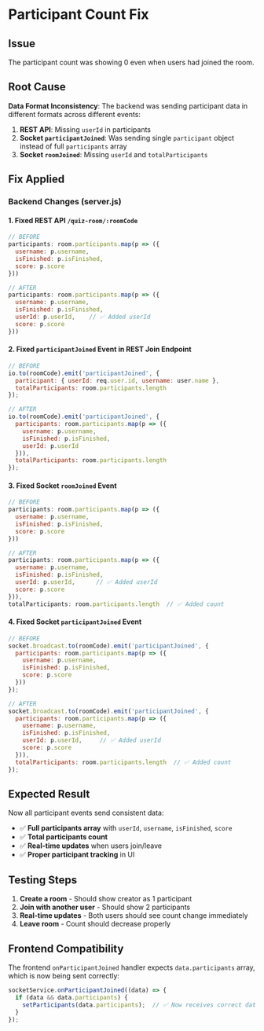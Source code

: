 # Participant Count Fix

## Issue
The participant count was showing 0 even when users had joined the room.

## Root Cause
**Data Format Inconsistency**: The backend was sending participant data in different formats across different events:

1. **REST API**: Missing `userId` in participants
2. **Socket `participantJoined`**: Was sending single `participant` object instead of full `participants` array
3. **Socket `roomJoined`**: Missing `userId` and `totalParticipants`

## Fix Applied

### Backend Changes (server.js)

#### 1. Fixed REST API `/quiz-room/:roomCode`
```javascript
// BEFORE
participants: room.participants.map(p => ({
  username: p.username,
  isFinished: p.isFinished,
  score: p.score
}))

// AFTER  
participants: room.participants.map(p => ({
  username: p.username,
  isFinished: p.isFinished,
  userId: p.userId,    // ✅ Added userId
  score: p.score
}))
```

#### 2. Fixed `participantJoined` Event in REST Join Endpoint
```javascript
// BEFORE
io.to(roomCode).emit('participantJoined', {
  participant: { userId: req.user.id, username: user.name },
  totalParticipants: room.participants.length
});

// AFTER
io.to(roomCode).emit('participantJoined', {
  participants: room.participants.map(p => ({ 
    username: p.username, 
    isFinished: p.isFinished,
    userId: p.userId 
  })),
  totalParticipants: room.participants.length
});
```

#### 3. Fixed Socket `roomJoined` Event
```javascript
// BEFORE
participants: room.participants.map(p => ({ 
  username: p.username, 
  isFinished: p.isFinished,
  score: p.score 
}))

// AFTER
participants: room.participants.map(p => ({ 
  username: p.username, 
  isFinished: p.isFinished,
  userId: p.userId,      // ✅ Added userId
  score: p.score 
})),
totalParticipants: room.participants.length  // ✅ Added count
```

#### 4. Fixed Socket `participantJoined` Event
```javascript
// BEFORE
socket.broadcast.to(roomCode).emit('participantJoined', {
  participants: room.participants.map(p => ({ 
    username: p.username, 
    isFinished: p.isFinished,
    score: p.score 
  }))
});

// AFTER
socket.broadcast.to(roomCode).emit('participantJoined', {
  participants: room.participants.map(p => ({ 
    username: p.username, 
    isFinished: p.isFinished,
    userId: p.userId,     // ✅ Added userId
    score: p.score 
  })),
  totalParticipants: room.participants.length  // ✅ Added count
});
```

## Expected Result

Now all participant events send consistent data:
- ✅ **Full participants array** with `userId`, `username`, `isFinished`, `score`
- ✅ **Total participants count** 
- ✅ **Real-time updates** when users join/leave
- ✅ **Proper participant tracking** in UI

## Testing Steps

1. **Create a room** - Should show creator as 1 participant
2. **Join with another user** - Should show 2 participants  
3. **Real-time updates** - Both users should see count change immediately
4. **Leave room** - Count should decrease properly

## Frontend Compatibility

The frontend `onParticipantJoined` handler expects `data.participants` array, which is now being sent correctly:

```javascript
socketService.onParticipantJoined((data) => {
  if (data && data.participants) {
    setParticipants(data.participants);  // ✅ Now receives correct data
  }
});
```
